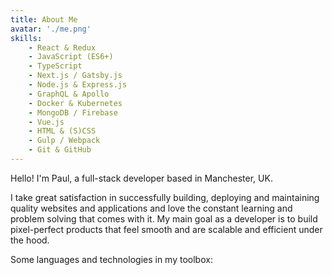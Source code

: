 ```yaml
---
title: About Me
avatar: './me.png'
skills:
    - React & Redux
    - JavaScript (ES6+)
    - TypeScript
    - Next.js / Gatsby.js
    - Node.js & Express.js
    - GraphQL & Apollo
    - Docker & Kubernetes
    - MongoDB / Firebase
    - Vue.js
    - HTML & (S)CSS
    - Gulp / Webpack
    - Git & GitHub
---
```


Hello! I'm Paul, a full-stack developer based in Manchester, UK.

I take great satisfaction in successfully building, deploying and maintaining quality websites and applications and love the constant learning and problem solving that comes with it. My main goal as a developer is to build pixel-perfect products that feel smooth and are scalable and efficient under the hood.

Some languages and technologies in my toolbox:
